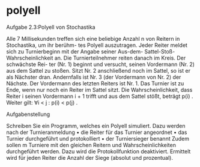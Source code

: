 # polyell

Aufgabe 2.3:Polyell von Stochastika

Alle 7 Millisekunden treffen sich eine beliebige Anzahl n von Reitern in Stochastika, um ihr berühm-
tes Polyell auszutragen. Jeder Reiter meldet sich zu Turnierbeginn mit der Angabe seiner Aus-dem-
Sattel-Stoß-Wahrscheinlichkeit an. Die Turnierteilnehmer reiten danach im Kreis. Der schwächste Rei-
ter (Nr. 1) beginnt und versucht, seinen Vordermann (Nr. 2) aus dem Sattel zu stoßen. Sitzt Nr. 2
anschließend noch im Sattel, so ist er als Nächster dran. Andernfalls ist Nr. 3 (der Vordermann von
Nr. 2) der Nächste. Der Vordermann des letzten Reiters ist Nr. 1. Das Turnier ist zu Ende, wenn nur
noch ein Reiter im Sattel sitzt.
Die Wahrscheinlichkeit, dass Reiter i seinen Vordermann i + 1 trifft und aus dem Sattel stößt,
beträgt p(i) . Weiter gilt: ∀i < j : p(i) < p(j) .

Aufgabenstellung

Schreiben Sie ein Programm, welches ein Polyell simuliert. Dazu werden nach der Turnieranmeldung
• die Reiter für das Turnier angeordnet
• das Turnier durchgeführt und protokolliert
• der Turniersieger benannt
Zudem sollen m Turniere mit den gleichen Reitern und Wahrscheinlichkeiten durchgeführt werden.
Dazu wird die Protokollfunktion deaktiviert. Ermittelt wird für jeden Reiter die Anzahl der Siege
(absolut und prozentual).
